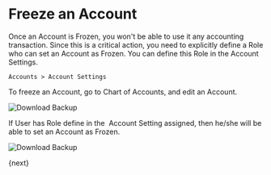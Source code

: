 <!-- add-breadcrumbs -->
# Freeze an Account

Once an Account is Frozen, you won't be able to use it any accounting transaction. Since this is a critical action, you need to explicitly define a Role who can set an Account as Frozen. You can define this Role in the Account Settings.  

`Accounts > Account Settings`

To freeze an Account, go to Chart of Accounts, and edit an Account.

<img class="screenshot" alt="Download Backup" src="{{docs_base_url}}/assets/img/articles/freeze-account-1.png">

If User has Role define in the  Account Setting assigned, then he/she will be able to set an Account as Frozen.

<img class="screenshot" alt="Download Backup" src="{{docs_base_url}}/assets/img/articles/freeze-account-2.png">

{next}
